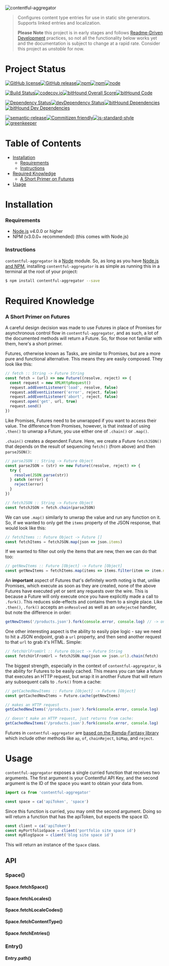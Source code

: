 ![contentful-aggregator](http://imgh.us/logo_187.svg)



> Configures content type entries for use in static site generators. Supports linked entries and localization.
> 
> **Please Note** this project is in early stages and follows [Readme-Driven Development](http://tom.preston-werner.com/2010/08/23/readme-driven-development.html) practices, so not all the functionality below works yet and the documentation is subject to change at a rapid rate. Consider this project as *unstable* for now.



# Project Status

[![GitHub license](https://img.shields.io/github/license/declandewet/contentful-aggregator.svg?style=flat-square)](https://github.com/declandewet/contentful-aggregator/blob/master/license.md)[![GitHub release](https://img.shields.io/github/release/declandewet/contentful-aggregator.svg?style=flat-square)](https://github.com/declandewet/contentful-aggregator/releases)[![npm](https://img.shields.io/npm/v/contentful-aggregator.svg?style=flat-square)](http://npmjs.org/package/contentful-aggregator)[![npm](https://img.shields.io/npm/dt/contentful-aggregator.svg?style=flat-square)](http://npmjs.org/package/contentful-aggregator)[![node](https://img.shields.io/node/v/contentful-aggregator.svg?style=flat-square)]()

[![Build Status](https://img.shields.io/travis/declandewet/contentful-aggregator.svg?style=flat-square)](https://travis-ci.org/declandewet/contentful-aggregator)[![codecov.io](https://img.shields.io/codecov/c/github/declandewet/contentful-aggregator.svg?style=flat-square)](https://codecov.io/github/declandewet/contentful-aggregator?branch=master)[![bitHound Overall Score](https://www.bithound.io/github/declandewet/contentful-aggregator/badges/score.svg)](https://www.bithound.io/github/declandewet/contentful-aggregator)[![bitHound Code](https://www.bithound.io/github/declandewet/contentful-aggregator/badges/code.svg)](https://www.bithound.io/github/declandewet/contentful-aggregator)

[![Dependency Status](https://img.shields.io/david/declandewet/contentful-aggregator.svg?style=flat-square)](https://david-dm.org/declandewet/contentful-aggregator)[![devDependency Status](https://img.shields.io/david/dev/declandewet/contentful-aggregator.svg?style=flat-square)](https://david-dm.org/declandewet/contentful-aggregator#info=devDependencies)[![bitHound Dependencies](https://www.bithound.io/github/declandewet/contentful-aggregator/badges/dependencies.svg)](https://www.bithound.io/github/declandewet/contentful-aggregator/master/dependencies/npm)[![bitHound Dev Dependencies](https://www.bithound.io/github/declandewet/contentful-aggregator/badges/devDependencies.svg)](https://www.bithound.io/github/declandewet/contentful-aggregator/master/dependencies/npm)

[![semantic-release](https://img.shields.io/badge/%20%20%F0%9F%93%A6%F0%9F%9A%80-semantic--release-e10079.svg?style=flat-square)](https://github.com/semantic-release/semantic-release)[![Commitizen friendly](https://img.shields.io/badge/commitizen-friendly-brightgreen.svg?style=flat-square)](http://commitizen.github.io/cz-cli/)[![js-standard-style](https://img.shields.io/badge/code%20style-standard-brightgreen.svg?style=flat-square)](http://standardjs.com/)[![greenkeeper](https://img.shields.io/badge/greenkeeper-enabled-brightgreen.svg?style=flat-square)](http://greenkeeper.io/)



# Table of Contents

<!-- START doctoc generated TOC please keep comment here to allow auto update -->

<!-- DON'T EDIT THIS SECTION, INSTEAD RE-RUN doctoc TO UPDATE -->



- [Installation](#installation)
  - [Requirements](#requirements)
  - [Instructions](#instructions)
- [Required Knowledge](#required-knowledge)
  - [A Short Primer on Futures](#a-short-primer-on-futures)
- [Usage](#usage)

<!-- END doctoc generated TOC please keep comment here to allow auto update -->



# Installation

### Requirements

- [Node.js](https://nodejs.org/en/download/) v4.0.0 or higher
- NPM (v3.0.0+ recommended) (this comes with Node.js)



### Instructions

`contentful-aggregator` is a [Node](https://nodejs.org) module. So, as long as you have [Node.js and NPM](https://nodejs.org/en/download/), installing `contentful-aggregator` is as simple as running this in a terminal at the root of your project:

``` sh
$ npm install contentful-aggregator --save
```



# Required Knowledge



### A Short Primer on Futures

A careful design decision was made to use Futures in place of Promises for asynchronous control flow in `contentful-aggregator`, and as such, a lot of the documented methods will return a Future. So, for those not familiar with them, here's a short primer.

Futures, otherwise known as Tasks, are similar to Promises, but are a more pure and functional alternative. This means they are easily composed. They look like this:

``` javascript
// fetch :: String -> Future String
const fetch = (url) => new Future((resolve, reject) => {
  const request = new XMLHttpRequest()
  request.addEventListener('load', resolve, false)
  request.addEventListener('error', reject, false)
  request.addEventListener('abort', reject, false)
  request.open('get', url, true)
  request.send()
})
```



Like Promises, Futures need to be unwrapped if you want to access their value. The difference from Promises, however, is that instead of using `.then()` to unwrap a Future, you use either one of `.chain()` or `.map()`.

`.chain()` creates a dependent Future. Here, we create a Future `fetchJSON()` that depends on the result of sequencing `fetch()` (from above) and then `parseJSON()`:

``` javascript
// parseJSON :: String -> Future Object
const parseJSON = (str) => new Future((resolve, reject) => {
  try {
    resolve(JSON.parse(str))
  } catch (error) {
    reject(error)
  }
})

// fetchJSON :: String -> Future Object
const fetchJSON = fetch.chain(parseJSON)
```



We can use `.map()` similarly to unwrap the value and run any function on it. So, if we wanted to only get the `items` property of the JSON response, that would look like this:

``` javascript
// fetchItems :: Future Object -> Future []
const fetchItems = fetchJSON.map(json => json.items)
```



If we wanted to filter out only the items that are new, then we can do that too:

``` javascript
// getNewItems :: Future [Object] -> Future [Object]
const getNewItems = fetchItems.map(items => items.filter(item => item.new))
```



An **important** aspect of Futures that's definitely worth noting is that, unlike Promises, which execute as soon as they are created, none of the above Futures have executed yet or sent any requests over the wire. This is because a Future will only execute once you have explicitly made a call to `.fork()`. This reduces side-effects and contains them to a single place. Like `.then()`, `.fork()` accepts an `onResolved` as well as an `onRejected` handler, but note the difference in order:

``` javascript
getNewItems('/products.json').fork(console.error, console.log) // -> onRejected, onResolved
```



One other interesting aspect is the ability to easily pipe logic - say we need to hit a JSON endpoint, grab a `url` property, and then send another request to that `url` to grab it's HTML. Simple:

``` javascript
// fetchUrlFromUrl :: Future Object -> Future String
const fetchUrlFromUrl = fetchJSON.map(json => json.url).chain(fetch)
```



The biggest strength, especially in the context of `contentful-aggregator`, is the ability for Futures to be easily cached. This means you can take a future that executes an HTTP request, but wrap it in another Future that will return any subsequent calls to `.fork()` from a cache:

``` javascript
// getCachedNewItems :: Future [Object] -> Future [Object]
const getCachedNewItems = Future.cache(getNewItems)

// makes an HTTP request
getCachedNewItems('/products.json').fork(console.error, console.log)

// doesn't make an HTTP request, just returns from cache:
getCachedNewItems('/products.json').fork(console.error, console.log)
```



Futures in `contentful-aggregator` are [based on the Ramda-Fantasy library](https://github.com/ramda/ramda-fantasy/blob/master/docs/Future.md) which include other methods like `ap`, `of`, `chainReject`, `biMap`, and `reject`.



# Usage

`contentful-aggregator` exposes a single curried function that receives two arguments. The first argument is your Contentful API Key, and the second argument is the ID of the space you want to obtain your data from.

``` javascript
import ca from 'contentful-aggregator'

const space = ca('apiToken', 'space')
```



Since this function is curried, you may omit the second argument. Doing so will return a function that has the apiToken, but expects the space ID.

``` javascript
const client = ca('apiToken')
const myPortfolioSpace = client('portfolio site space id')
const myBlogSpace = client('blog site space id')
```



This will return an instance of the `Space` class.



## API

### Space()

#### Space.fetchSpace()

#### Space.fetchLocales()

#### Space.fetchLocaleCodes()

#### Space.fetchContentType(<id>)

#### Space.fetchEntries(<opts>)

### Entry()

#### Entry.path()

